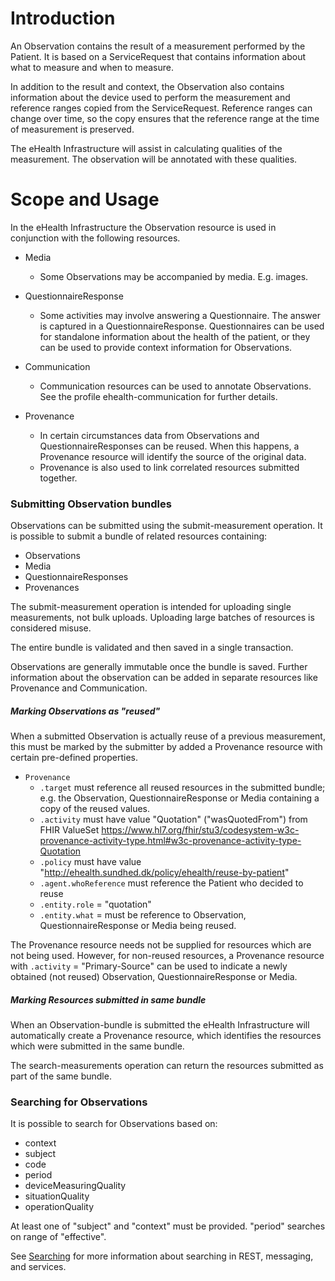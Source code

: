 # Introduction

An Observation contains the result of a measurement performed by the Patient. It is based on a ServiceRequest that contains information about what to measure and when to measure.

In addition to the result and context, the Observation also contains information about the device used to perform the measurement and reference ranges copied from the ServiceRequest. Reference ranges can change over time, so the copy ensures that the reference range at the time of measurement is preserved.

The eHealth Infrastructure will assist in calculating qualities of the measurement. The observation will be annotated with these qualities.

# Scope and Usage
In the eHealth Infrastructure the Observation resource is used in conjunction with the following resources.

- Media
  - Some Observations may be accompanied by media. E.g. images.
  
- QuestionnaireResponse
  - Some activities may involve answering a Questionnaire. The answer is captured in a QuestionnaireResponse. Questionnaires can be used for standalone information about the health of the patient, or they can be used to provide context information for Observations.

- Communication
  - Communication resources can be used to annotate Observations. See the profile ehealth-communication for further details.

- Provenance
  - In certain circumstances data from Observations and QuestionnaireResponses can be reused. When this happens, a Provenance resource will identify the source of the original data.
  - Provenance is also used to link correlated resources submitted together.

### Submitting Observation bundles
Observations can be submitted using the submit-measurement operation. It is possible to submit a bundle of related resources containing:
* Observations
* Media
* QuestionnaireResponses
* Provenances

The submit-measurement operation is intended for uploading single measurements, not bulk uploads. Uploading large batches of resources is considered misuse.

The entire bundle is validated and then saved in a single transaction.

Observations are generally immutable once the bundle is saved. Further information about the observation can be added in separate resources like Provenance and Communication.

##### Marking Observations as "reused"
When a submitted Observation is actually reuse of a previous measurement, this must be marked by the submitter by added a Provenance resource with certain pre-defined properties. 

- `Provenance`
  - `.target` must reference all reused resources in the submitted bundle; e.g. the Observation, QuestionnaireResponse or Media containing a copy of the reused values.
  - `.activity` must have value "Quotation" ("wasQuotedFrom") from FHIR ValueSet https://www.hl7.org/fhir/stu3/codesystem-w3c-provenance-activity-type.html#w3c-provenance-activity-type-Quotation
  - `.policy` must have value "http://ehealth.sundhed.dk/policy/ehealth/reuse-by-patient"
  - `.agent.whoReference` must reference the Patient who decided to reuse
  - `.entity.role` = "quotation"
  - `.entity.what` = must be reference to Observation, QuestionnaireResponse or Media being reused.

The Provenance resource needs not be supplied for resources which are not being used. However, for non-reused resources, a Provenance resource with `.activity` = "Primary-Source" can be used to indicate a newly obtained
(not reused) Observation, QuestionnaireResponse or Media. 

##### Marking Resources submitted in same bundle 
When an Observation-bundle is submitted the eHealth Infrastructure will automatically create
a Provenance resource, which identifies the resources which were submitted in the same bundle. 

The search-measurements operation can return the resources submitted as part of the same bundle.

### Searching for Observations
It is possible to search for Observations based on:
* context 
* subject
* code
* period
* deviceMeasuringQuality
* situationQuality
* operationQuality

At least one of "subject" and "context" must be provided. "period" searches on range of "effective".

See [Searching](https://www.hl7.org/fhir/stu3/search.html) for more information about searching in REST, messaging, and services.